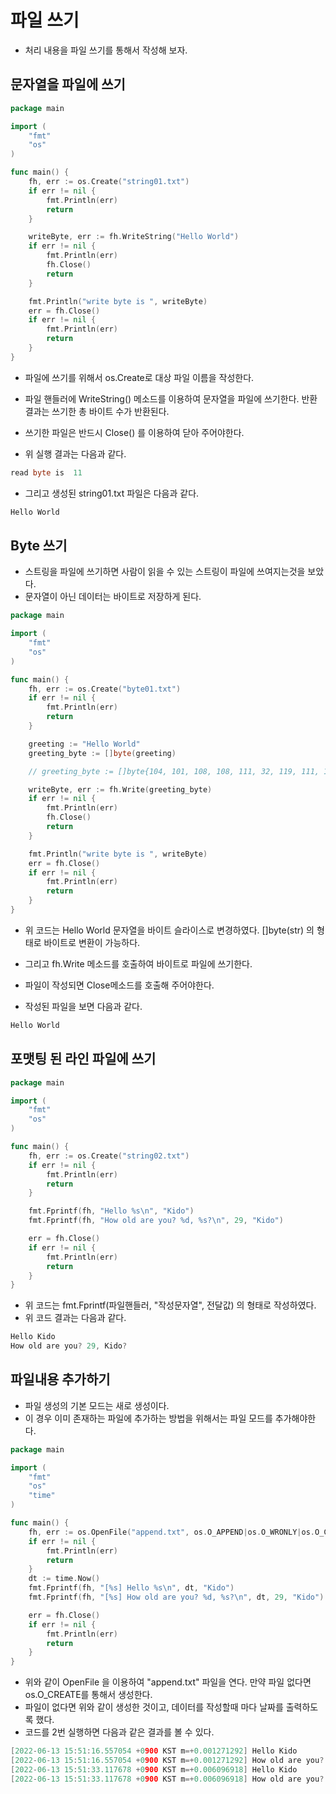 # 파일 쓰기 

- 처리 내용을 파일 쓰기를 통해서 작성해 보자. 

## 문자열을 파일에 쓰기 

```go
package main

import (
	"fmt"
	"os"
)

func main() {
	fh, err := os.Create("string01.txt")
	if err != nil {
		fmt.Println(err)
		return
	}

	writeByte, err := fh.WriteString("Hello World")
	if err != nil {
		fmt.Println(err)
		fh.Close()
		return
	}

	fmt.Println("write byte is ", writeByte)
	err = fh.Close()
	if err != nil {
		fmt.Println(err)
		return
	}
}

```

- 파일에 쓰기를 위해서 os.Create로 대상 파일 이름을 작성한다. 
- 파일 핸들러에 WriteString() 메소드를 이용하여 문자열을 파일에 쓰기한다. 반환 결과는 쓰기한 총 바이트 수가 반환된다. 
- 쓰기한 파일은 반드시 Close() 를 이용하여 닫아 주어야한다. 

- 위 실행 결과는 다음과 같다. 

```go
read byte is  11
```

- 그리고 생성된 string01.txt 파일은 다음과 같다. 

```go
Hello World
```

## Byte 쓰기 

- 스트링을 파일에 쓰기하면 사람이 읽을 수 있는 스트링이 파일에 쓰여지는것을 보았다. 
- 문자열이 아닌 데이터는 바이트로 저장하게 된다. 

```go
package main

import (
	"fmt"
	"os"
)

func main() {
	fh, err := os.Create("byte01.txt")
	if err != nil {
		fmt.Println(err)
		return
	}

	greeting := "Hello World"
	greeting_byte := []byte(greeting)

	// greeting_byte := []byte{104, 101, 108, 108, 111, 32, 119, 111, 114, 108, 100}

	writeByte, err := fh.Write(greeting_byte)
	if err != nil {
		fmt.Println(err)
		fh.Close()
		return
	}

	fmt.Println("write byte is ", writeByte)
	err = fh.Close()
	if err != nil {
		fmt.Println(err)
		return
	}
}

```

- 위 코드는 Hello World 문자열을 바이트 슬라이스로 변경하였다. []byte(str) 의 형태로 바이트로 변환이 가능하다. 
- 그리고 fh.Write 메소드를 호출하여 바이트로 파일에 쓰기한다. 
- 파일이 작성되면 Close메소드를 호출해 주어야한다. 

- 작성된 파일을 보면 다음과 같다. 

```go
Hello World
```

## 포맷팅 된 라인 파일에 쓰기

```go
package main

import (
	"fmt"
	"os"
)

func main() {
	fh, err := os.Create("string02.txt")
	if err != nil {
		fmt.Println(err)
		return
	}

	fmt.Fprintf(fh, "Hello %s\n", "Kido")
	fmt.Fprintf(fh, "How old are you? %d, %s?\n", 29, "Kido")

	err = fh.Close()
	if err != nil {
		fmt.Println(err)
		return
	}
}

```

- 위 코드는 fmt.Fprintf(파일핸들러, "작성문자열", 전달값) 의 형태로 작성하였다. 
- 위 코드 결과는 다음과 같다. 

```go
Hello Kido
How old are you? 29, Kido?
```

## 파일내용 추가하기

- 파일 생성의 기본 모드는 새로 생성이다. 
- 이 경우 이미 존재하는 파일에 추가하는 방법을 위해서는 파일 모드를 추가해야한다. 

```go
package main

import (
	"fmt"
	"os"
	"time"
)

func main() {
	fh, err := os.OpenFile("append.txt", os.O_APPEND|os.O_WRONLY|os.O_CREATE, 0644)
	if err != nil {
		fmt.Println(err)
		return
	}
	dt := time.Now()
	fmt.Fprintf(fh, "[%s] Hello %s\n", dt, "Kido")
	fmt.Fprintf(fh, "[%s] How old are you? %d, %s?\n", dt, 29, "Kido")

	err = fh.Close()
	if err != nil {
		fmt.Println(err)
		return
	}
}
```

- 위와 같이 OpenFile 을 이용하여 "append.txt" 파일을 연다. 만약 파일 없다면 os.O_CREATE를 통해서 생성한다. 
- 파일이 없다면 위와 같이 생성한 것이고, 데이터를 작성할때 마다 날짜를 출력하도록 했다. 
- 코드를 2번 실행하면 다음과 같은 결과를 볼 수 있다. 

```go
[2022-06-13 15:51:16.557054 +0900 KST m=+0.001271292] Hello Kido
[2022-06-13 15:51:16.557054 +0900 KST m=+0.001271292] How old are you? 29, Kido?
[2022-06-13 15:51:33.117678 +0900 KST m=+0.006096918] Hello Kido
[2022-06-13 15:51:33.117678 +0900 KST m=+0.006096918] How old are you? 29, Kido?
```
